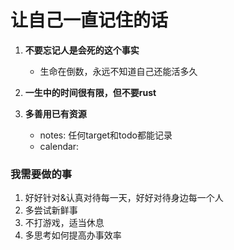 # 让自己一直记住的话

1. **不要忘记人是会死的这个事实**
    - 生命在倒数，永远不知道自己还能活多久

1. **一生中的时间很有限，但不要rust**

1. **多善用已有资源**
    - notes: 任何target和todo都能记录
    - calendar: 

### 我需要做的事
1. 好好针对&认真对待每一天，好好对待身边每一个人
2. 多尝试新鲜事
3. 不打游戏，适当休息
4. 多思考如何提高办事效率